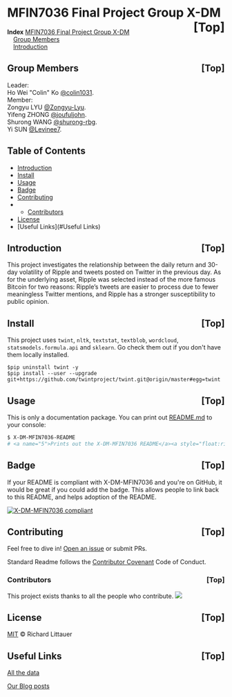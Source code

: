 # <a name="0">MFIN7036 Final Project Group X-DM</a><a style="float:right;text-decoration:none;" href="#index">[Top]</a>
<a name="index">**Index**</a>
<a href="#0">MFIN7036 Final Project Group X-DM</a>  
&emsp;<a href="#1">Group Members</a>  
&emsp;<a href="#2">Introduction</a>  
## <a name="1">Group Members</a><a style="float:right;text-decoration:none;" href="#index">[Top]</a>

Leader:\
Ho Wei "Colin" Ko   [@colin1031](https://github.com/colin1031).\
Member:\
Zongyu LYU   [@Zongyu-Lyu](https://github.com/Zongyu-Lyu).\
Yifeng ZHONG   [@joufuljohn](https://github.com/joufuljohn).\
Shurong WANG   [@shurong-rbg](https://github.com/shurong-rbg).\
Yi SUN   [@Levinee7](https://github.com/Levinee7).

## Table of Contents

- [Introduction](#Introduction)
- [Install](#install)
- [Usage](#usage)
- [Badge](#badge)
- [Contributing](#contributing)
- 	- [Contributors](#Contributors)
- [License](#license)
- [Useful Links](#Useful Links)

## <a name="2">Introduction</a><a style="float:right;text-decoration:none;" href="#index">[Top]</a>

This project investigates the relationship between the daily return and 30-day volatility of Ripple and tweets posted on Twitter in the previous day. As for the underlying asset, Ripple was selected instead of the more famous Bitcoin for two reasons: Ripple’s tweets are easier to process due to fewer meaningless Twitter mentions, and Ripple has a stronger susceptibility to public opinion.

## <a name="3">Install</a><a style="float:right;text-decoration:none;" href="#index">[Top]</a>
This project uses `twint`, `nltk`, `textstat`, `textblob`, `wordcloud`, `statsmodels.formula.api` and `sklearn`. Go check them out if you don't have them locally installed.

    $pip uninstall twint -y
    $pip install --user --upgrade git+https://github.com/twintproject/twint.git@origin/master#egg=twint
   
## <a name="4">Usage</a><a style="float:right;text-decoration:none;" href="#index">[Top]</a>

This is only a documentation package. You can print out [README.md](README.md) to your console:

```sh
$ X-DM-MFIN7036-README
# <a name="5">Prints out the X-DM-MFIN7036 README</a><a style="float:right;text-decoration:none;" href="#index">[Top]</a>
```

## <a name="6">Badge</a><a style="float:right;text-decoration:none;" href="#index">[Top]</a>

If your README is compliant with X-DM-MFIN7036 and you're on GitHub, it would be great if you could add the badge. This allows people to link back to this README, and helps adoption of the README.

[![X-DM-MFIN7036 compliant](https://img.shields.io/badge/X%20DM-MFIN7036-brightgreen.svg?style=flat-square)](https://github.com/colin1031/X-DM-MFIN7036)

## <a name="7">Contributing</a><a style="float:right;text-decoration:none;" href="#index">[Top]</a>

Feel free to dive in! [Open an issue](https://github.com/colin1031/X-DM-MFIN7036/issues/new) or submit PRs.

Standard Readme follows the [Contributor Covenant](http://contributor-covenant.org/version/1/3/0/) Code of Conduct.

### <a name="8">Contributors</a><a style="float:right;text-decoration:none;" href="#index">[Top]</a>

This project exists thanks to all the people who contribute. 
<a href="https://github.com/colin1031/X-DM-MFIN7036/graphs/contributors"><img src="https://opencollective.com/standard-readme/contributors.svg?width=890&button=false" /></a>


## <a name="9">License</a><a style="float:right;text-decoration:none;" href="#index">[Top]</a>

[MIT](LICENSE) © Richard Littauer

## <a name="10">Useful Links</a><a style="float:right;text-decoration:none;" href="#index">[Top]</a>
[All the data](https://drive.google.com/drive/folders/1PAr0U7jk9AjHdAMOBzPB3kWlNuhs9svK?usp=sharing)

[Our Blog posts](https://mfin7036tweetssentimentanalysisonxrp.blogspot.com/)

